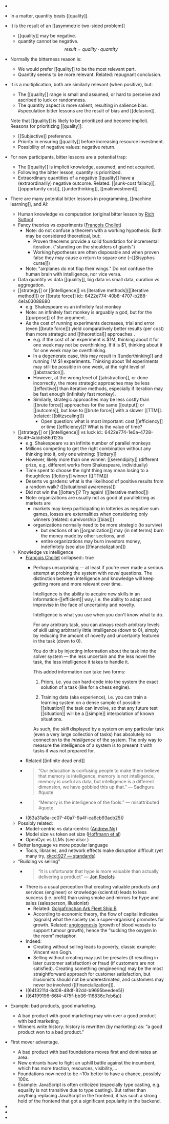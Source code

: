 -
- In a matter, quantity beats [[quality]].
- It is the result of an [[asymmetric two-sided problem]]
  * [[quality]] may be negative.
  * quantity cannot be negative.
  $$result = quality \cdot quantity$$
- Normally the bitterness reason is:
  * We would prefer [[quality]] to be the most relevant part.
  * Quantity seems to be more relevant.
  Related: repugnant conclusion.
- It is a multiplication, both are similarly relevant (when positive), but:
  * The [[quality]] range is small and assumed, or hard to perceive and ascribed to luck or randomness.
  * The quantity aspect is more salient, resulting in salience bias.
  #speculation bitter lessons are the result of bias and [[delusion]].
  
  Note that [[quality]] is likely to be prioritized and become implicit. Reasons for prioritizing [[quality]]:
  * [[Subjective]] preference.
  * Priority in ensuring [[quality]] before increasing resource investment.
  * Possibility of negative values: negative return.
- For new participants, bitter lessons are a potential trap:
  * The [[quality]] is implicit knowledge, assumed, and not acquired.
  * Following the bitter lesson, quantity is prioritized.
  * Extraordinary quantities of a negative [[quality]] have a (extraordinarily) negative outcome.
  Related: [[sunk-cost fallacy]], [[opportunity cost]], [[underthinking]], [[malinvestment]].
- There are many potential bitter lessons in programming, [[machine learning]], and AI:
	- Human knowledge vs computation (original bitter lesson by [Rich Sutton](http://www.incompleteideas.net/IncIdeas/BitterLesson.html))
	- Fancy theories vs experiments ([François Chollet](https://twitter.com/fchollet/status/1611286048084041728))
		- Note: do not confuse a theorem with a working hypothesis. Both may be considered theoretical, but:
		  * Proven theorems provide a solid foundation for incremental iteration. ("standing on the shoulders of giants")
		  * Working hypotheses are often disposable and when proven false they may cause a return to square one (~[[Sisyphos curse]])
		- Note: "airplanes do not flap their wings." Do not confuse the human brain with intelligence, nor vice versa.
	- Data quantity vs data [[quality]], big data vs small data, curation vs aggregation.
	- [[strategy]] or [[intelligence]] vs [iterative methods]([[iterative method]]) or [[brute force]]
	  id:: 6422e774-40b8-4707-b288-4e1a03088680
		- e.g. Shakespeare vs an infinitely fast monkey
		- Note: an infinitely fast monkey is arguably a god, but for the [[purpose]] of the argument…
		- As the cost of running experiments decreases, trial and error (even [[brute force]]) yield comparatively better results (per cost) than more strategic and [[theoretical]] approaches .
		  * e.g. if the cost of an experiment is $1M, thinking about it for one week may not be overthinking. If it is $1, thinking about it for one week may be overthinking.
		  * In a degenerate case, this may result in [[underthinking]] and running 1M $1 experiments. Thinking about 1M experiments may still be possible in one week, at the right level of [[abstraction]].
		  * However, at the wrong level of [[abstraction]], or done incorrectly, the more strategic approaches may be less [[effective]] than iterative methods, especially if iteration may be fast enough (infinitely fast monkey).
		  * Similarly, strategic approaches may be less costly than [[brute force]] approaches for the same [[output]] or [[outcome]], but lose to [[brute force]] with a slower [[TTM]]. (related: [[blitzscaling]])
		      * Open question: what is most important: cost [[efficiency]] or time [[efficiency]]? What is the value of time?
	- [[strategy]] or [[intelligence]] vs luck
	  id:: 6422e774-1e0a-4728-8c49-4ddd586d123b
		- e.g. Shakespeare vs an infinite number of parallel monkeys
		- Millions competing to get the right combination without any thinking into it, only one winning: [[lottery]]
		- However, likely more than one winner: [[serendipity]] (different prize, e.g. different works from Shakespeare, individually)
		- Time spent to choose the right thing may mean losing to a thoughtless [[lottery]] winner ([[TTM]])
		- Deserts vs gardens: what is the likelihood of positive results from a random walk? ([[situational awareness]])
		- Did not win the [[lottery]]? Try again! ([[iterative method]])
		- Note: organizations are usually not as good at parallelizing as markets are
		  * markets may keep participating in lotteries as negative sum games, losses are externalities when considering only winners (related: survivorship [[bias]])
		  * organizations normally need to be more strategic (to survive)
		      * but sections of an [[organization]] may (in net terms) burn the money made by other sections, and
		      * entire organizations may burn investors money, indefinitely (see also [[financialization]])
	- Knowledge vs intelligence
		- [François Chollet](https://twitter.com/fchollet/status/1637993437936123904)
		  collapsed:: true
			- Perhaps unsurprising -- at least if you're ever made a serious attempt at probing the system with *novel* questions. The distinction between intelligence and knowledge will keep getting more and more relevant over time.
			  
			  Intelligence is the ability to acquire new skills in an information-[[efficient]] way, i.e. the ability to adapt and improvise in the face of uncertainty and novelty.
			  
			  Intelligence is what you use when you don't *know* what to do.
			  
			  For any arbitrary task, you can always reach arbitrary levels of skill using arbitrarily little intelligence (down to 0), simply by reducing the amount of novelty and uncertainty featured in the task (down to 0).
			  
			  You do this by injecting information about the task into the solver system — the less uncertain and the less novel the task, the less intelligence it takes to handle it.  
			  
			  This added information can take two forms:     
			  
			  1.  Priors, i.e. you can hard-code into the system the exact solution of a task (like for a chess engine).    
			  
			  2.  Training data (aka experience), i.e. you can train a learning system on a dense sample of possible [[situation]] the task can involve, so that any future test [[situation]] will be a [[simple]] interpolation of known situations.
			  
			  
			  As such, the *skill* displayed by a system on any particular task (even a very large collection of tasks) has absolutely no connection to the *intelligence* of the system. The only way to measure the intelligence of a system is to present it with tasks it was not prepared for.
		- Related [[infinite dead end]]
		- > “Our education is confusing people to make them believe that memory is intelligence, memory is not intelligence, memory is useful as data, but intelligence is a different dimension, we have gobbled this up that.” — Sadhguru #quote
		- > “Memory is the intelligence of the fools.” — misattributed #quote
		- ((63a31a8a-cc07-40a7-9a4f-ca6cb93acb25))
	- Possibly related:
		- Model-centric vs data-centric ([Andrew Ng](https://twitter.com/AndrewYNg/status/1407042299637403652))
		- Model size vs token set size ([Hoffmann et al](https://twitter.com/DeepMind/status/1513901600968003594))
		- OpenCyc vs LLMs (see also: )
	- Better language vs more popular language
		- Tools, libraries, and network effects make disruption difficult (yet many try, [xkcd:927 — standards](https://xkcd.com/927/))
	- “Building vs selling”
		- > “it is unfortunate that hype is more valuable than actually delivering a product” — [Jon Roelofs](https://twitter.com/jon_roelofs/status/1638026406570647552)
		- There is a usual perception that creating valuable products and services (engineer) or knowledge (scientist) leads to less success (i.e. profit) than using smoke and mirrors for hype and sales (salesperson, illusionist)
			- Related: [Golgafrinchan Ark Fleet Ship B](https://hitchhikers.fandom.com/wiki/Golgafrinchan_Ark_Fleet_Ship_B)
			- According to economic theory, the flow of capital indicates (signals) what the society (as a super-organism) promotes for growth. Related: [angiogenesis](https://www.nature.com/articles/6604929) (growth of blood vessels to support tumour growth), hence the “sucking the oxygen in the room” metaphor.
		- Indeed:
		  * Creating without selling leads to poverty, classic example: Vincent van Gogh.
		  * Selling without creating may just be presales (if resulting in later customer satisfaction) or fraud (if customers are not satisfied). Creating something (engineering) may be the most straightforward approach for customer satisfaction, but illusionists should not be underestimated, and customers may never be involved ([[financialization]]).
		- ((6413211d-8d08-48df-82dd-b9695beedee5))
		- ((64199196-66f4-475f-bb36-116836c7eb6a))
- Example: bad products, good marketing.
	- A bad product with good marketing may win over a good product with bad marketing.
	- Winners write history: history is rewritten (by marketing) as: “a good product won to a bad product.”
- First mover advantage.
	- A bad product with bad foundations moves first and dominates an area.
	- New entrants have to fight an uphill battle against the incumbent, which has more traction, resources, visibility,…
	- Foundations now need to be ~10x better to have a chance, possibly 100x.
	- Example: JavaScript is often criticized (especially type casting, e.g. equality is not transitive due to type casting). But rather than anything replacing JavaScript in the frontend, it has such a strong hold of the frontend that got a significant popularity in the backend.
-
-
-
